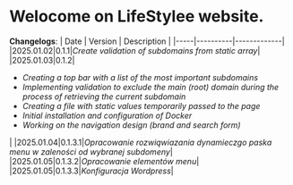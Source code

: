 # Welocome on LifeStylee website.

**Changelogs**:
| Date | Version | Description |
|-----|----------|-------------|
|2025.01.02|0.1.1|_Create validation of subdomains from static array_|
|2025.01.03|0.1.2|<i><ul> <li> Creating a top bar with a list of the most important subdomains</li> <li> Implementing validation to exclude the main (root) domain during the process of retrieving the current subdomain</li> <li> Creating a file with static values temporarily passed to the page</li> <li> Initial installation and configuration of Docker</li> <li> Working on the navigation design (brand and search form)</li> </ul></i>|
|2025.01.04|0.1.3.1|_Opracowanie rozwiąwiazania dynamieczgo paska menu w zaleności od wybranej subdomeny_|
|2025.01.05|0.1.3.2|_Opracowanie elementów menu_|
|2025.01.05|0.1.3.3|_Konfiguracja Wordpress_|

